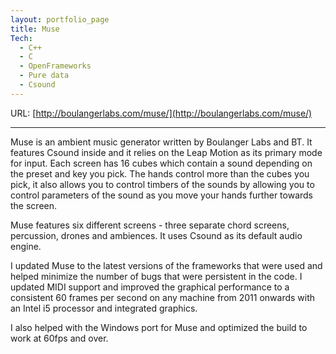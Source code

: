 ```yaml
---
layout: portfolio_page
title: Muse
Tech:
  - C++
  - C
  - OpenFrameworks
  - Pure data
  - Csound
---
```


URL: [http://boulangerlabs.com/muse/](http://boulangerlabs.com/muse/)

---

Muse is an ambient music generator written by Boulanger Labs and BT. It features Csound inside and it relies on the Leap Motion as its primary mode for input. Each screen has 16 cubes which contain a sound depending on the preset and key you pick. The hands control more than the cubes you pick, it also allows you to control timbers of the sounds by allowing you to control parameters of the sound as you move your hands further towards the screen.

Muse features six different screens - three separate chord screens, percussion, drones and ambiences. It uses Csound as its default audio engine.

I updated Muse to the latest versions of the frameworks that were used and helped minimize the number of bugs that were persistent in the code. I updated MIDI support and improved the graphical performance to a consistent 60 frames per second on any machine from 2011 onwards with an Intel i5 processor and integrated graphics.

I also helped with the Windows port for Muse and optimized the build to work at 60fps and over.
